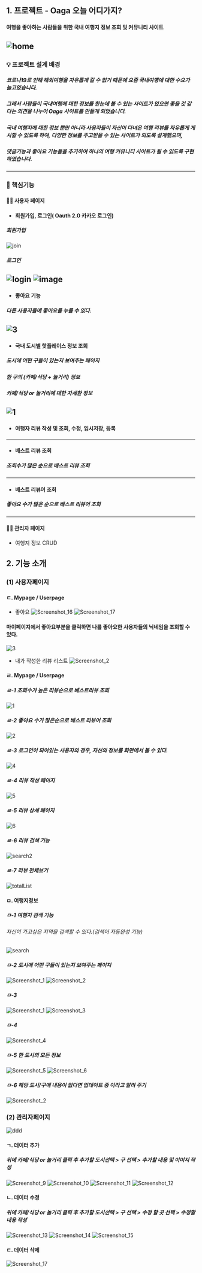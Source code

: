 ## 1. 프로젝트 - Oaga 오늘 어디가지?
  #### 여행을 좋아하는 사람들을 위한 국내 여행지 정보 조회 및 커뮤니티 사이트
  ![home](https://user-images.githubusercontent.com/102580742/181429315-df682a42-395e-47c5-8709-529a3e5dc651.gif)
---
### 💡 프로젝트 설계 배경
  ##### 코로나19로 인해 해외여행을 자유롭게 갈 수 없기 때문에 요즘 국내여행에 대한 수요가 늘고있습니다. 
  ##### 그래서 사람들이 국내여행에 대한 정보를 한눈에 볼 수 있는 사이트가 있으면 좋을 것 같다는 의견을 나누어 Oaga 사이트를 만들게 되었습니다.
  ##### 국내 여행지에 대한 정보 뿐만 아니라 사용자들이 자신이 다녀온 여행 리뷰를 자유롭게 게시할 수 있도록 하여, 다양한 정보를 주고받을 수 있는 사이트가 되도록 설계했으며,
  ##### 댓글기능과 좋아요 기능들을 추가하여 하나의 여행 커뮤니티 사이트가 될 수 있도록 구현하였습니다.
---
 ### 📌 핵심기능
 #### 🙍‍♀️ 사용자 페이지 
   - #### 회원가입, 로그인( Oauth 2.0 카카오 로그인)
   ##### 회원가입
![join](https://user-images.githubusercontent.com/102580742/181425657-ceddd2e9-2e22-4a7f-82a2-3efe518a80dd.gif)

  ##### 로그인
  ![login](https://user-images.githubusercontent.com/102580742/181426268-a25daa61-71b9-4303-93a7-f4c15ce7110d.gif)
  ![image](https://user-images.githubusercontent.com/100888879/181204779-08b38dab-eb52-4d32-9385-5f9cec3cdfc6.png)
---
   -  #### 좋아요 기능
  ##### 다른 사용자들에 좋아요를 누를 수 있다. 
![3](https://user-images.githubusercontent.com/102580742/181439184-4b416e48-9c02-4599-9124-0f2048bffc55.gif)
---
   -  #### 국내 도시별 핫플레이스 정보 조회
  ##### 도시에 어떤 구들이 있는지 보여주는 페이지
  ##### 한 구의 (카페/식당 + 놀거리) 정보
  ##### 카페/식당 or 놀거리에 대한 자세한 정보
   ![1](https://user-images.githubusercontent.com/102580742/181435690-6580ceef-5956-4818-ac41-b942eb4429dc.gif)
  ---
   - #### 여행자 리뷰 작성 및 조회, 수정, 임시저장, 등록
   
---
   - #### 베스트 리뷰 조회
   ##### 조회수가 많은 순으로 베스트 리뷰 조회
---
   - #### 베스트 리뷰어 조회
   ##### 좋아요 수가 많은 순으로 베스트 리뷰어 조회
   

---   
#### 🙍‍♀️ 관리자 페이지 
 - 여행지 정보 CRUD



  

  
## 2. 기능 소개
  ### (1) 사용자페이지


  #### ㄷ. Mypage / Userpage
  * 좋아요
  ![Screenshot_16](https://user-images.githubusercontent.com/102580742/181395010-681dc870-0623-4a8b-b0ca-5ec7c057cf85.png)
  ![Screenshot_17](https://user-images.githubusercontent.com/102580742/181395039-e820d6c7-2b23-4f3a-bd57-974d5524efab.png)
  #### 마이페이지에서 좋아요부분을 클릭하면 나를 좋아요한 사용자들의 닉네임을 조회할 수 있다.
  ![3](https://user-images.githubusercontent.com/102580742/181398602-dacf8d5d-5e1c-41e4-9259-67ec3b13d862.png)
  * 내가 작성한 리뷰 리스트
  ![Screenshot_2](https://user-images.githubusercontent.com/100888879/181204145-0367e548-70cc-45f7-8b4b-2cd85a47d25f.jpg)
  #### ㄹ. Mypage / Userpage
  ##### ㄹ-1 조회수가 높은 리뷰순으로 베스트리뷰 조회
  ![1](https://user-images.githubusercontent.com/102580742/181399001-9c9cb19b-fa2f-45a7-a55a-ce7839708997.png)
  ##### ㄹ-2 좋아요 수가 많은순으로 베스트 리뷰어 조회
  ![2](https://user-images.githubusercontent.com/102580742/181399004-b2415077-e9d0-4514-a640-7dc45bb14ec7.png)
  ##### ㄹ-3 로그인이 되어있는 사용자의 경우, 자신의 정보를 화면에서 볼 수 있다.
  ![4](https://user-images.githubusercontent.com/102580742/181399015-d0f53f79-a029-47a0-81f2-abca7a52042b.png)
  ##### ㄹ-4 리뷰 작성 페이지
  ![5](https://user-images.githubusercontent.com/102580742/181399018-e18f5301-7dbd-4b6b-a8cc-32254dc85193.png)
  ##### ㄹ-5 리뷰 상세 페이지
  ![6](https://user-images.githubusercontent.com/102580742/181399130-a7912a5a-bf6f-4950-bc05-579a5d5def6d.png)
  ##### ㄹ-6 리뷰 검색 기능
  ![search2](https://user-images.githubusercontent.com/102580742/181427612-dee68fb6-41ef-488e-b424-196e7ec40202.gif)
  ##### ㄹ-7 리뷰 전체보기
![totalList](https://user-images.githubusercontent.com/102580742/181428918-5fcf1efd-9e8a-46fd-8c27-9aef01bfab54.gif)
  
  #### ㅁ. 여행지정보
  ##### ㅁ-1 여행지 검색 기능
  ###### 자신이 가고싶은 지역을 검색할 수 있다.(검색어 자동완성 기능)
  ![search](https://user-images.githubusercontent.com/102580742/181427342-d46f3ff4-283d-41b9-9405-8fb0eb2bd6c9.gif)
  ##### ㅁ-2 도시에 어떤 구들이 있는지 보여주는 페이지
  ![Screenshot_1](https://user-images.githubusercontent.com/102271558/181395767-906efcd3-4e5d-4a06-990a-2a5090f08a00.png)
  ![Screenshot_2](https://user-images.githubusercontent.com/102271558/181395780-c357e375-5395-42e6-bdbd-571dc40e62e6.png)
  ##### ㅁ-3 
  ![Screenshot_1](https://user-images.githubusercontent.com/102271558/181396858-96da63aa-0f52-47c8-9533-ee13fd4836ab.png)
  ![Screenshot_3](https://user-images.githubusercontent.com/102271558/181395789-68df0c33-4807-4224-9551-24412b8a9e1f.png)
  ##### ㅁ-4 
  ![Screenshot_4](https://user-images.githubusercontent.com/102271558/181395795-2807da3a-9d84-4779-93ae-6d4d11ff80f0.png)
  ##### ㅁ-5 한 도시의 모든 정보
  ![Screenshot_5](https://user-images.githubusercontent.com/102271558/181395797-9a3be65e-4a90-4d17-abbe-5e1f4e5de1c1.png)
  ![Screenshot_6](https://user-images.githubusercontent.com/102271558/181395802-f5a07693-9e1f-46b7-9e60-442eeef8c6c9.png)
  ##### ㅁ-6 해당 도시/구에 내용이 없다면 업데이트 중 이라고 알려 주기
  ![Screenshot_2](https://user-images.githubusercontent.com/102271558/181396938-2e472f5e-781d-4e94-975b-64b73d8090b9.png)

  ### (2) 관리자페이지
  ![ddd](https://user-images.githubusercontent.com/100888879/181393741-34b605c1-091d-43d9-b533-88b52dc366f5.jpg)
  #### ㄱ. 데이터 추가
  ##### 위에 카페/식당 or 놀거리 클릭 후 추가할 도시선택 > 구 선택 > 추가할 내용 및 이미지 작성
  ![Screenshot_9](https://user-images.githubusercontent.com/102271558/181395375-811b92cb-8502-40b5-a690-f14aedbe122c.png)
  ![Screenshot_10](https://user-images.githubusercontent.com/102271558/181395387-0fbe7063-63e2-46ea-b8db-1ea7d94f25dc.png)
  ![Screenshot_11](https://user-images.githubusercontent.com/102271558/181395411-47e28436-61c1-4841-b779-2b8b72d98514.png)
  ![Screenshot_12](https://user-images.githubusercontent.com/102271558/181395425-cb5b911d-36d2-4c7f-8f67-e62b2bcfadb2.png)
  #### ㄴ. 데이터 수정
  ##### 위에 카페/식당 or 놀거리 클릭 후 추가할 도시선택 > 구 선택 > 수정 할 곳 선택 > 수정할 내용 작성
  ![Screenshot_13](https://user-images.githubusercontent.com/102271558/181396548-391e855e-649e-4eb1-8cd2-0a49ce2d1d8a.png)
  ![Screenshot_14](https://user-images.githubusercontent.com/102271558/181395541-47355efd-b2e7-45c3-ae01-9715f6e931b5.png)
  ![Screenshot_15](https://user-images.githubusercontent.com/102271558/181395463-479a3141-5cc5-4a70-98a2-c79c50010ff7.png)

  #### ㄷ. 데이터 삭제
  ![Screenshot_17](https://user-images.githubusercontent.com/100888879/181204618-f7558954-4325-4e02-81af-36ee3999935c.png)

